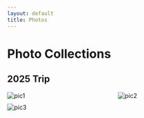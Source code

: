 ```yaml
---
layout: default
title: Photos
---
```


# Photo Collections

## 2025 Trip
<div style="display:grid;grid-template-columns:repeat(auto-fit,minmax(180px,1fr));gap:10px;">
  <img src="/assets/photos/2025-trip/pic1.jpg" alt="pic1">
  <img src="/assets/photos/2025-trip/pic2.jpg" alt="pic2">
  <img src="/assets/photos/2025-trip/pic3.jpg" alt="pic3">
</div>
